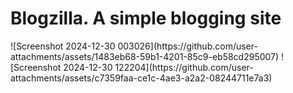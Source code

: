 <h1>Blogzilla. A simple blogging site</h1>
![Screenshot 2024-12-30 003026](https://github.com/user-attachments/assets/1483eb68-59b1-4201-85c9-eb58cd295007)
![Screenshot 2024-12-30 122204](https://github.com/user-attachments/assets/c7359faa-ce1c-4ae3-a2a2-08244711e7a3)

